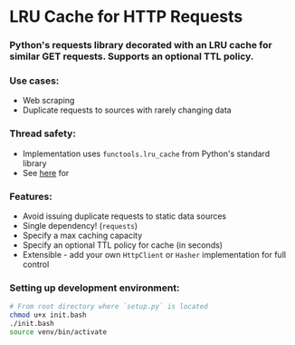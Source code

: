 # LRU Cache for HTTP Requests

### Python's requests library decorated with an LRU cache for similar GET requests. Supports an optional TTL policy.

### Use cases:
- Web scraping
- Duplicate requests to sources with rarely changing data

### Thread safety:
- Implementation uses `functools.lru_cache` from Python's standard library
- See [here](https://github.com/python/cpython/blob/a75c4c924de102e48faef5538eade764289915ab/Lib/functools.py#L470) for 

### Features:
- Avoid issuing duplicate requests to static data sources
- Single dependency! (`requests`)
- Specify a max caching capacity
- Specify an optional TTL policy for cache (in seconds)
- Extensible - add your own `HttpClient` or `Hasher` implementation for full control

### Setting up development environment:
```bash
# From root directory where `setup.py` is located
chmod u+x init.bash
./init.bash
source venv/bin/activate
```